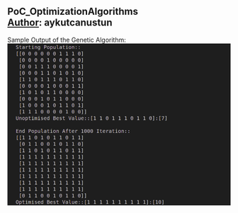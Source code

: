 ## PoC_OptimizationAlgorithms <br/> [Author](https://github.com/aykutcanustun): aykutcanustun
Sample Output of the Genetic Algorithm: <br/>
![output](https://github.com/aykutcanustun/PoC_AI_OptimizationAlgorithms/blob/main/PoC_ga_output.png) <br/>
